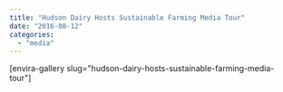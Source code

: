 ```yaml
---
title: "Hudson Dairy Hosts Sustainable Farming Media Tour"
date: "2016-08-12"
categories: 
  - "media"
---
```


\[envira-gallery slug="hudson-dairy-hosts-sustainable-farming-media-tour"\]
